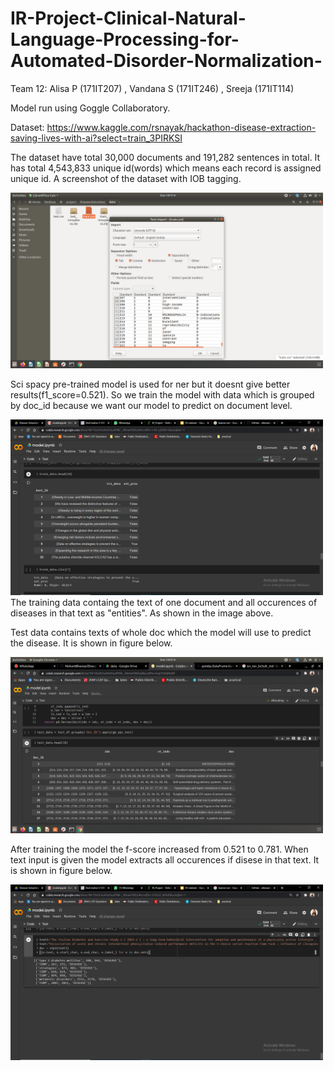 # IR-Project-Clinical-Natural-Language-Processing-for-Automated-Disorder-Normalization-
Team 12: Alisa P (171IT207) , Vandana S (171IT246) , Sreeja (171IT114)

Model run using Goggle Collaboratory.

Dataset:  https://www.kaggle.com/rsnayak/hackathon-disease-extraction-saving-lives-with-ai?select=train_3PIRKSI

The dataset have total 30,000 documents and 191,282 sentences in total. It has total 4,543,833 unique id(words) which means each record is assigned unique id. A screenshot of the dataset with IOB tagging.

<img src="images/the%20dataset%20with%20tagging.png" width="500">

Sci spacy pre-trained model is used for ner but it doesnt give better results(f1_score=0.521).
So we train the model with data which is grouped by doc_id because we want our model to predict on document level.

<img src="images/training_data.png" width="500">
The training data containg the text of one document and all occurences of diseases in that text as "entities". As shown in the image above.

Test data contains texts of whole doc which the model will use to predict the disease. It is shown in figure below.

<img src="images/test_data.png" width="500">

After training the model the f-score increased from 0.521 to 0.781. When text input is given the model extracts all occurences if disese in that text. It is shown in figure below.

<img src="images/Example_of_disease_extraction.png" width="500">
